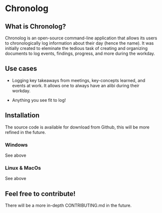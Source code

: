 # Chronolog

## What is Chronolog?

Chronolog is an open-source command-line application that allows its users to chronologically log information about their day (hence the name). It was initially created to eleminate the tedious task of creating and organizing documents to log events, findings, progress, and more during the workday.

## Use cases

- Logging key takeaways from meetings, key-concepts learned, and events at work. It allows one to always have an alibi during their workday.

- Anything you see fit to log!

## Installation

The source code is available for download from Github, this will be more refined in the future.

### Windows

See above

### Linux & MacOs

See above

## Feel free to contribute!

There will be a more in-depth CONTRIBUTING.md in the future.
